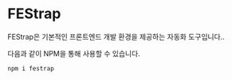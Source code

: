 # FEStrap
FEStrap은 기본적인 프론트엔드 개발 환경을 제공하는 자동화 도구입니다..  

다음과 같이 NPM을 통해 사용할 수 있습니다.  
```
npm i festrap
```
